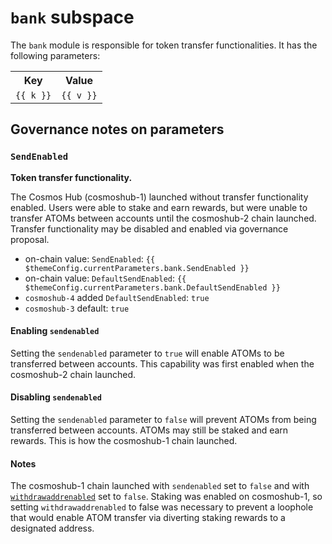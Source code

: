 # `bank` subspace

The `bank` module is responsible for token transfer functionalities. It has the following parameters:

<table>
    <tr>
        <th>Key</th>
        <th>Value</th>
    </tr>
    <tr v-for="(v,k) in $themeConfig.currentParameters.bank">
        <td><a :href="'#'+k"><code>{{ k }}</code></a></td>
        <td><code>{{ v }}</code></td>
    </tr>
</table>

## Governance notes on parameters
### `SendEnabled`
**Token transfer functionality.**

The Cosmos Hub (cosmoshub-1) launched without transfer functionality enabled. Users were able to stake and earn rewards, but were unable to transfer ATOMs between accounts until the cosmoshub-2 chain launched. Transfer functionality may be disabled and enabled via governance proposal.

* on-chain value: `SendEnabled`: `{{ $themeConfig.currentParameters.bank.SendEnabled }}`
* on-chain value: `DefaultSendEnabled`: `{{ $themeConfig.currentParameters.bank.DefaultSendEnabled }}`
* `cosmoshub-4` added `DefaultSendEnabled`: `true`
* `cosmoshub-3` default: `true`

#### Enabling `sendenabled`
Setting the `sendenabled` parameter to `true` will enable ATOMs to be transferred between accounts. This capability was first enabled when the cosmoshub-2 chain launched.

#### Disabling `sendenabled`
Setting the `sendenabled` parameter to `false` will prevent ATOMs from being transferred between accounts. ATOMs may still be staked and earn rewards. This is how the cosmoshub-1 chain launched.


#### Notes
The cosmoshub-1 chain launched with `sendenabled` set to `false` and with [`withdrawaddrenabled`](Distribution.md#4-withdrawaddrenabled) set to `false`. Staking was enabled on cosmoshub-1, so setting `withdrawaddrenabled` to false was necessary to prevent a loophole that would enable ATOM transfer via diverting staking rewards to a designated address.
